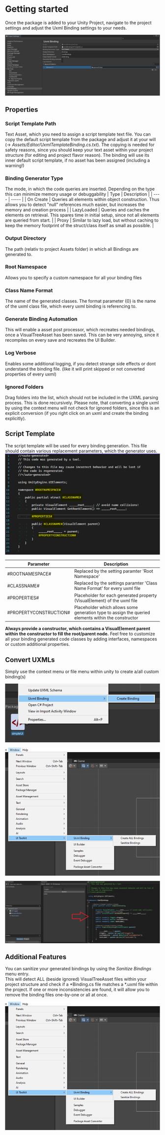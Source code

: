 # Getting started

Once the package is added to your Unity Project, navigate to the project settings and adjust the Uxml Binding settings to your needs.

![Project Settings](./project-settings.png)

## Properties

### Script Template Path
Text Asset, which you need to assign a script template text file. You can copy the default script template from the package and adjust it at your will (-> *Assets/Editor/UxmlTemplateBinding.cs.txt*). The copying is needed for safety reasons, since you should keep your text asset within your project structure (for editing and project flavor reason). The binding will use its inner default script template, if no asset has been assigned (including a warning!)

### Binding Generator Type
The mode, in which the code queries are inserted. Depending on the type this can minimize memory usage or debuggability
| Type | Description |
| ---- | ----- |
| On Create | Queries all elements within object construction. Thus allows you to detect "null" references much easier, but increases the memory and creation process |
| LazyLoaded | Queries and caches the elements on retrieval. This spares time in initial setup, since not all elements are queried from start. |
| Proxy | Similar to lazy load, but without caching to keep the memory footprint of the struct/class itself as small as possible. |

### Output Directory
The path (relativ to project Assets folder) in which all Bindings are generated to.

### Root Namespace
Allows you to specify a custom namespace for all your binding files

### Class Name Format
The name of the generated classes. The format parameter {0} is the name of the uxml class file, which every uxml binding is referencing to.

### Generate Binding Automation
This will enable a asset post processor, which recreates needed bindings, once a VisualTreeAsset has been saved. This can be very annoying, since it recompiles on every save and recreates the UI Builder.

### Log Verbose
Enables some additional logging, if you detect strange side effects or dont understand the binding file. (like it will print skipped or not converted properties of every uxml)

### Ignored Folders
Drag folders into the list, which should not be included in the UXML parsing process. This is done recursively. Please note, that converting a single uxml by using the context menu will not check for ignored folders, since this is an explicit conversion (if you right click on an uxml and create the binding explicitly).


## Script Template

The script template will be used for every binding generation. This file should contain various replacement parameters, which the generator uses.
![Sample](./script-template-sample.png)

| Parameter | Description |
| ---- | ----- |
| #ROOTNAMESPACE# | Replaced by the setting paramter 'Root Namespace' |
| #CLASSNAME# | Replaced by the settings paramter 'Class Name Format' for every uxml file |
| #PROPERTIES# | Placeholder for each generated property (VisualElement) of the uxml file |
| #PROPERTYCONSTRUCTION# | Placeholder which allows some generation type to assign the queried elements within the constructor |

**Always provide a constructor, which contains a VisualElement parent within the constructor to fill the root/parent node.**
Feel free to customize all your binding generated code classes by adding interfaces, namespaces or custom additional properties.


## Convert UXMLs
Simply use the context menu or file menu within unity to create a/all custom binding(s)

![Uxml Context Menu](./context-menu.png)

![Unity File Menu](./file-menu.png)

![Sample](./conversion-sample.png)


## Additional Features

You can sanitize your generated bindings by using the *Sanitize Bindings* menu entry.  
This will detect ALL (beside ignored) VisualTreeAsset files within your project structure and check if a *Binding.cs file matches a *.uxml file within the project. If one or more inconsistencies are found, it will allow you to remove the binding files one-by-one or all at once.

![Unity File Menu](./file-menu.png)

